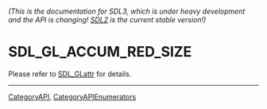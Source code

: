 ###### (This is the documentation for SDL3, which is under heavy development and the API is changing! [SDL2](https://wiki.libsdl.org/SDL2/) is the current stable version!)
# SDL_GL_ACCUM_RED_SIZE

Please refer to [SDL_GLattr](SDL_GLattr) for details.

----
[CategoryAPI](CategoryAPI), [CategoryAPIEnumerators](CategoryAPIEnumerators)

